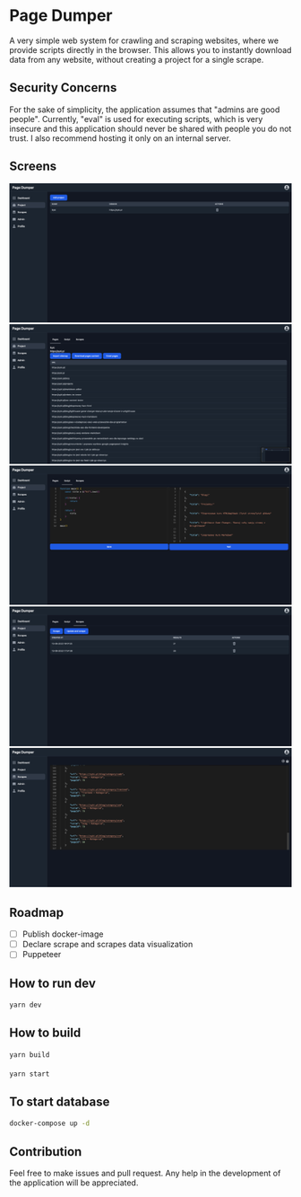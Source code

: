 # Page Dumper

A very simple web system for crawling and scraping websites, where we provide scripts directly in the browser. This allows you to instantly download data from any website, without creating a project for a single scrape.

## Security Concerns

For the sake of simplicity, the application assumes that "admins are good people". Currently, "eval" is used for executing scripts, which is very insecure and this application should never be shared with people you do not trust. I also recommend hosting it only on an internal server.

## Screens

![](/public/screens//Screen%201.png)
![](/public/screens//Screen%202.png)
![](/public/screens//Screen%203.png)
![](/public/screens//Screen%204.png)
![](/public/screens//Screen%205.png)

## Roadmap

-   [ ] Publish docker-image
-   [ ] Declare scrape and scrapes data visualization
-   [ ] Puppeteer

## How to run dev

```bash
yarn dev
```

## How to build

```bash
yarn build

yarn start
```

## To start database

```bash
docker-compose up -d
```

## Contribution

Feel free to make issues and pull request. Any help in the development of the application will be appreciated.
